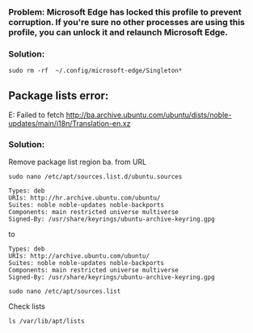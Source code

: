 ### **Problem**: Microsoft Edge has locked this profile to prevent corruption. If you're sure no other processes are using this profile, you can unlock it and relaunch Microsoft Edge.

### **Solution**:

```shell
sudo rm -rf  ~/.config/microsoft-edge/Singleton*
```

## Package lists error:

E: Failed to fetch http://ba.archive.ubuntu.com/ubuntu/dists/noble-updates/main/i18n/Translation-en.xz

### **Solution**:

Remove package list region ba. from URL

```shell
sudo nano /etc/apt/sources.list.d/ubuntu.sources
```

```
Types: deb
URIs: http://hr.archive.ubuntu.com/ubuntu/
Suites: noble noble-updates noble-backports
Components: main restricted universe multiverse
Signed-By: /usr/share/keyrings/ubuntu-archive-keyring.gpg
```

to

```
Types: deb
URIs: http://archive.ubuntu.com/ubuntu/
Suites: noble noble-updates noble-backports
Components: main restricted universe multiverse
Signed-By: /usr/share/keyrings/ubuntu-archive-keyring.gpg
```

```shell
sudo nano /etc/apt/sources.list
```

Check lists

```shell
ls /var/lib/apt/lists
```

